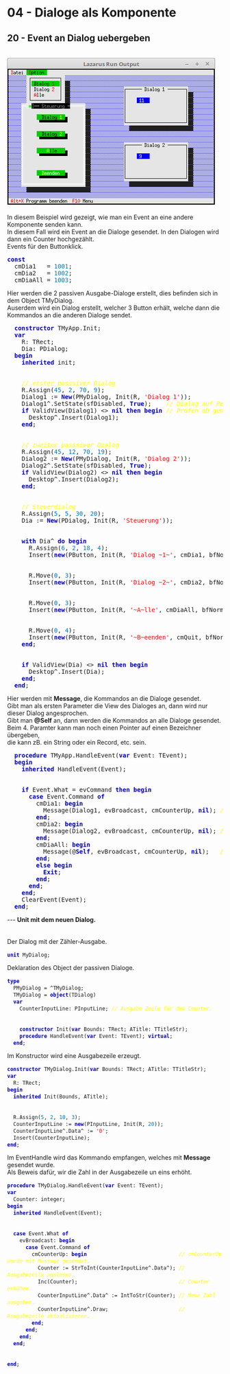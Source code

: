 # 04 - Dialoge als Komponente
## 20 - Event an Dialog uebergeben
<br>
<img src="image.png" alt="Selfhtml"><br><br>
In diesem Beispiel wird gezeigt, wie man ein Event an eine andere Komponente senden kann.<br>
In diesem Fall wird ein Event an die Dialoge gesendet. In den Dialogen wird dann ein Counter hochgezählt.<br>
Events für den Buttonklick.<br>
<pre><code=pascal><b><font color="0000BB">const</font></b>
  cmDia1   = <font color="#0077BB">1001</font>;
  cmDia2   = <font color="#0077BB">1002</font>;
  cmDiaAll = <font color="#0077BB">1003</font>;</code></pre>
Hier werden die 2 passiven Ausgabe-Dialoge erstellt, dies befinden sich in dem Object TMyDialog.<br>
Auserdem wird ein Dialog erstellt, welcher 3 Button erhält, welche dann die Kommandos an die anderen Dialoge sendet.<br>
<pre><code=pascal>  <b><font color="0000BB">constructor</font></b> TMyApp.Init;
  <b><font color="0000BB">var</font></b>
    R: TRect;
    Dia: PDialog;
  <b><font color="0000BB">begin</font></b>
    <b><font color="0000BB">inherited</font></b> init;
<br>
    <i><font color="#FFFF00">// erster passsiver Dialog</font></i>
    R.Assign(<font color="#0077BB">45</font>, <font color="#0077BB">2</font>, <font color="#0077BB">70</font>, <font color="#0077BB">9</font>);
    Dialog1 := <b><font color="0000BB">New</font></b>(PMyDialog, Init(R, <font color="#FF0000">'Dialog 1'</font>));
    Dialog1^.SetState(sfDisabled, <b><font color="0000BB">True</font></b>);    <i><font color="#FFFF00">// Dialog auf ReadOnly.</font></i>
    <b><font color="0000BB">if</font></b> ValidView(Dialog1) <> <b><font color="0000BB">nil</font></b> <b><font color="0000BB">then</font></b> <b><font color="0000BB">begin</font></b> <i><font color="#FFFF00">// Prüfen ob genügend Speicher.</font></i>
      Desktop^.Insert(Dialog1);
    <b><font color="0000BB">end</font></b>;
<br>
    <i><font color="#FFFF00">// zweiter passsiver Dialog</font></i>
    R.Assign(<font color="#0077BB">45</font>, <font color="#0077BB">12</font>, <font color="#0077BB">70</font>, <font color="#0077BB">19</font>);
    Dialog2 := <b><font color="0000BB">New</font></b>(PMyDialog, Init(R, <font color="#FF0000">'Dialog 2'</font>));
    Dialog2^.SetState(sfDisabled, <b><font color="0000BB">True</font></b>);
    <b><font color="0000BB">if</font></b> ValidView(Dialog2) <> <b><font color="0000BB">nil</font></b> <b><font color="0000BB">then</font></b> <b><font color="0000BB">begin</font></b>
      Desktop^.Insert(Dialog2);
    <b><font color="0000BB">end</font></b>;
<br>
    <i><font color="#FFFF00">// Steuerdialog</font></i>
    R.Assign(<font color="#0077BB">5</font>, <font color="#0077BB">5</font>, <font color="#0077BB">30</font>, <font color="#0077BB">20</font>);
    Dia := <b><font color="0000BB">New</font></b>(PDialog, Init(R, <font color="#FF0000">'Steuerung'</font>));
<br>
    <b><font color="0000BB">with</font></b> Dia^ <b><font color="0000BB">do</font></b> <b><font color="0000BB">begin</font></b>
      R.Assign(<font color="#0077BB">6</font>, <font color="#0077BB">2</font>, <font color="#0077BB">18</font>, <font color="#0077BB">4</font>);
      Insert(<b><font color="0000BB">new</font></b>(PButton, Init(R, <font color="#FF0000">'Dialog ~1~'</font>, cmDia1, bfNormal)));
<br>
      R.Move(<font color="#0077BB">0</font>, <font color="#0077BB">3</font>);
      Insert(<b><font color="0000BB">new</font></b>(PButton, Init(R, <font color="#FF0000">'Dialog ~2~'</font>, cmDia2, bfNormal)));
<br>
      R.Move(<font color="#0077BB">0</font>, <font color="#0077BB">3</font>);
      Insert(<b><font color="0000BB">new</font></b>(PButton, Init(R, <font color="#FF0000">'~A~lle'</font>, cmDiaAll, bfNormal)));
<br>
      R.Move(<font color="#0077BB">0</font>, <font color="#0077BB">4</font>);
      Insert(<b><font color="0000BB">new</font></b>(PButton, Init(R, <font color="#FF0000">'~B~eenden'</font>, cmQuit, bfNormal)));
    <b><font color="0000BB">end</font></b>;
<br>
    <b><font color="0000BB">if</font></b> ValidView(Dia) <> <b><font color="0000BB">nil</font></b> <b><font color="0000BB">then</font></b> <b><font color="0000BB">begin</font></b>
      Desktop^.Insert(Dia);
    <b><font color="0000BB">end</font></b>;
  <b><font color="0000BB">end</font></b>;</code></pre>
Hier werden mit <b>Message</b>, die Kommandos an die Dialoge gesendet.<br>
Gibt man als ersten Parameter die View des Dialoges an, dann wird nur dieser Dialog angesprochen.<br>
Gibt man <b>@Self</b> an, dann werden die Kommandos an alle Dialoge gesendet.<br>
Beim 4. Paramter kann man noch einen Pointer auf einen Bezeichner übergeben,<br>
die kann zB. ein String oder ein Record, etc. sein.<br>
<pre><code=pascal>  <b><font color="0000BB">procedure</font></b> TMyApp.HandleEvent(<b><font color="0000BB">var</font></b> Event: TEvent);
  <b><font color="0000BB">begin</font></b>
    <b><font color="0000BB">inherited</font></b> HandleEvent(Event);
<br>
    <b><font color="0000BB">if</font></b> Event.What = evCommand <b><font color="0000BB">then</font></b> <b><font color="0000BB">begin</font></b>
      <b><font color="0000BB">case</font></b> Event.Command <b><font color="0000BB">of</font></b>
        cmDia1: <b><font color="0000BB">begin</font></b>
          Message(Dialog1, evBroadcast, cmCounterUp, <b><font color="0000BB">nil</font></b>); <i><font color="#FFFF00">// Kommando Dialog 1</font></i>
        <b><font color="0000BB">end</font></b>;
        cmDia2: <b><font color="0000BB">begin</font></b>
          Message(Dialog2, evBroadcast, cmCounterUp, <b><font color="0000BB">nil</font></b>); <i><font color="#FFFF00">// Kommando Dialog 2</font></i>
        <b><font color="0000BB">end</font></b>;
        cmDiaAll: <b><font color="0000BB">begin</font></b>
          Message(@<b><font color="0000BB">Self</font></b>, evBroadcast, cmCounterUp, <b><font color="0000BB">nil</font></b>);   <i><font color="#FFFF00">// Kommando an alle Dialoge</font></i>
        <b><font color="0000BB">end</font></b>;
        <b><font color="0000BB">else</font></b> <b><font color="0000BB">begin</font></b>
          <b><font color="0000BB">Exit</font></b>;
        <b><font color="0000BB">end</font></b>;
      <b><font color="0000BB">end</font></b>;
    <b><font color="0000BB">end</font></b>;
    ClearEvent(Event);
  <b><font color="0000BB">end</font></b>;</code></pre>
---
<b>Unit mit dem neuen Dialog.</b><br>
<br><br>
Der Dialog mit der Zähler-Ausgabe.<br>
<pre><code><b><font color="0000BB">unit</font></b> MyDialog;
</code></pre>
Deklaration des Object der passiven Dialoge.<br>
<pre><code><b><font color="0000BB">type</font></b>
  PMyDialog = ^TMyDialog;
  TMyDialog = <b><font color="0000BB">object</font></b>(TDialog)
  <b><font color="0000BB">var</font></b>
    CounterInputLine: PInputLine; <i><font color="#FFFF00">// Ausgabe Zeile für den Counter.</font></i>
<br>
    <b><font color="0000BB">constructor</font></b> Init(<b><font color="0000BB">var</font></b> Bounds: TRect; ATitle: TTitleStr);
    <b><font color="0000BB">procedure</font></b> HandleEvent(<b><font color="0000BB">var</font></b> Event: TEvent); <b><font color="0000BB">virtual</font></b>;
  <b><font color="0000BB">end</font></b>;
</code></pre>
Im Konstructor wird eine Ausgabezeile erzeugt.<br>
<pre><code><b><font color="0000BB">constructor</font></b> TMyDialog.Init(<b><font color="0000BB">var</font></b> Bounds: TRect; ATitle: TTitleStr);
<b><font color="0000BB">var</font></b>
  R: TRect;
<b><font color="0000BB">begin</font></b>
  <b><font color="0000BB">inherited</font></b> Init(Bounds, ATitle);
<br>
  R.Assign(<font color="#0077BB">5</font>, <font color="#0077BB">2</font>, <font color="#0077BB">10</font>, <font color="#0077BB">3</font>);
  CounterInputLine := <b><font color="0000BB">new</font></b>(PInputLine, Init(R, <font color="#0077BB">20</font>));
  CounterInputLine^.Data^ := <font color="#FF0000">'0'</font>;
  Insert(CounterInputLine);
<b><font color="0000BB">end</font></b>;
</code></pre>
Im EventHandle wird das Kommando empfangen, welches mit <b>Message</b> gesendet wurde.<br>
Als Beweis dafür, wir die Zahl in der Ausgabezeile un eins erhöht.<br>
<pre><code><b><font color="0000BB">procedure</font></b> TMyDialog.HandleEvent(<b><font color="0000BB">var</font></b> Event: TEvent);
<b><font color="0000BB">var</font></b>
  Counter: integer;
<b><font color="0000BB">begin</font></b>
  <b><font color="0000BB">inherited</font></b> HandleEvent(Event);
<br>
  <b><font color="0000BB">case</font></b> Event.What <b><font color="0000BB">of</font></b>
    evBroadcast: <b><font color="0000BB">begin</font></b>
      <b><font color="0000BB">case</font></b> Event.Command <b><font color="0000BB">of</font></b>
        cmCounterUp: <b><font color="0000BB">begin</font></b>                              <i><font color="#FFFF00">// cmCounterUp wurde mit Message gesendet.</font></i>
          Counter := StrToInt(CounterInputLine^.Data^); <i><font color="#FFFF00">// Ausgabezeile auslesen.</font></i>
          Inc(Counter);                                 <i><font color="#FFFF00">// Counter erhöhen.</font></i>
          CounterInputLine^.Data^ := IntToStr(Counter); <i><font color="#FFFF00">// Neue Zahl ausgeben.</font></i>
          CounterInputLine^.Draw;                       <i><font color="#FFFF00">// Asugabezeile aktualisieren.</font></i>
        <b><font color="0000BB">end</font></b>;
      <b><font color="0000BB">end</font></b>;
    <b><font color="0000BB">end</font></b>;
  <b><font color="0000BB">end</font></b>;
<br>
<b><font color="0000BB">end</font></b>;
</code></pre>
<br>
